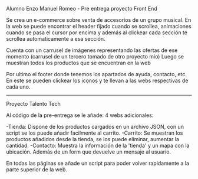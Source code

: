 Alumno Enzo Manuel Romeo - Pre entrega proyecto Front End

Se crea un e-commerce sobre venta de accesorios de un grupo musical.
En la web se puede encontrar el header fijado cuando se scrollea, 
animaciones cuando se pasa el cursor por encima y además al clickear cada sección 
te scrollea automaticamente a esa sección.

Cuenta con un carrusel de imágenes representando las ofertas de ese momento (carrusel de un tercero tomado de otro proyecto mio)
Luego se muestran todos los productos que se encuentran en la web

Por ultimo el footer donde tenemos los apartados de ayuda, contacto, etc.
En este se pueden clickear los iconos y te llevan a las webs respectivas de cada uno.

-----------------------------------------------------------------------------------------------------------
Proyecto Talento Tech

Al código de la pre-entrega se le añade:
4 webs adicionales:

-Tienda: Dispone de los productos cargados en un archivo JSON, con un script se los puede añadir facilmente al carrito.
-Carrito: Se muestran los productos añadidos desde la tienda, se los puede eliminar, aumentar la cantidad.
-Contacto: Muestra la información de la 'tienda' y un mapa con la ubicación. Además de un form que devuelve un mensaje al usuario.

En todas las páginas se añade un script para poder volver rapidamente a la parte superior de la web.
